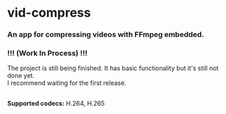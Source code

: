 # vid-compress  

### An app for compressing videos with FFmpeg embedded.  
### !!! (Work In Process) !!!
The project is still being finished. It has basic functionality but it's still not done yet.  
I recommend waiting for the first release.

##

**Supported codecs:** H.264, H.265
